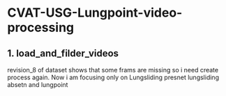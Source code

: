 # CVAT-USG-Lungpoint-video-processing


## 1. load_and_filder_videos

revision_8 of dataset shows that some frams are missing so i need create process again. Now i am focusing only on Lungsliding presnet lungsliding absetn and lungpoint